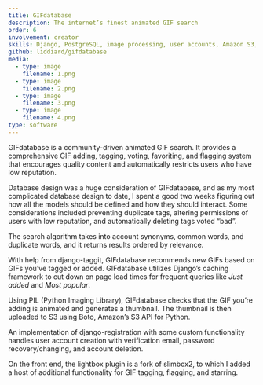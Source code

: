 ```yaml
---
title: GIFdatabase
description: The internet’s finest animated GIF search
order: 6
involvement: creator
skills: Django, PostgreSQL, image processing, user accounts, Amazon S3, caching, jQuery, web development
github: liddiard/gifdatabase
media:
  - type: image
    filename: 1.png
  - type: image
    filename: 2.png
  - type: image
    filename: 3.png
  - type: image
    filename: 4.png
type: software
---
```


GIFdatabase is a community-driven animated GIF search. It provides a comprehensive GIF adding, tagging, voting, favoriting, and flagging system that encourages quality content and automatically restricts users who have low reputation.

Database design was a huge consideration of GIFdatabase, and as my most complicated database design to date, I spent a good two weeks figuring out how all the models should be defined and how they should interact. Some considerations included preventing duplicate tags, altering permissions of users with low reputation, and automatically deleting tags voted “bad”.

The search algorithm takes into account synonyms, common words, and duplicate words, and it returns results ordered by relevance.

With help from django-taggit, GIFdatabase recommends new GIFs based on GIFs you’ve tagged or added. GIFdatabase utilizes Django’s caching framework to cut down on page load times for frequent queries like *Just added* and *Most popular*.

Using PIL (Python Imaging Library), GIFdatabase checks that the GIF you’re adding is animated and generates a thumbnail. The thumbnail is then uploaded to S3 using Boto, Amazon’s S3 API for Python.

An implementation of django-registration with some custom functionality handles user account creation with verification email, password recovery/changing, and account deletion.

On the front end, the lightbox plugin is a fork of slimbox2, to which I added a host of additional functionality for GIF tagging, flagging, and starring.
